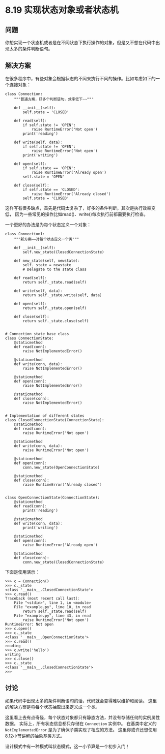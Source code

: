 

# 8.19 实现状态对象或者状态机

## 问题

你想实现一个状态机或者是在不同状态下执行操作的对象，但是又不想在代码中出现太多的条件判断语句。

## 解决方案

在很多程序中，有些对象会根据状态的不同来执行不同的操作。比如考虑如下的一个连接对象：

    
    
    class Connection:
        """普通方案，好多个判断语句，效率低下~~"""
    
        def __init__(self):
            self.state = 'CLOSED'
    
        def read(self):
            if self.state != 'OPEN':
                raise RuntimeError('Not open')
            print('reading')
    
        def write(self, data):
            if self.state != 'OPEN':
                raise RuntimeError('Not open')
            print('writing')
    
        def open(self):
            if self.state == 'OPEN':
                raise RuntimeError('Already open')
            self.state = 'OPEN'
    
        def close(self):
            if self.state == 'CLOSED':
                raise RuntimeError('Already closed')
            self.state = 'CLOSED'
    

这样写有很多缺点，首先是代码太复杂了，好多的条件判断。其次是执行效率变低， 因为一些常见的操作比如read()、write()每次执行前都需要执行检查。

一个更好的办法是为每个状态定义一个对象：

    
    
    class Connection1:
        """新方案——对每个状态定义一个类"""
    
        def __init__(self):
            self.new_state(ClosedConnectionState)
    
        def new_state(self, newstate):
            self._state = newstate
            # Delegate to the state class
    
        def read(self):
            return self._state.read(self)
    
        def write(self, data):
            return self._state.write(self, data)
    
        def open(self):
            return self._state.open(self)
    
        def close(self):
            return self._state.close(self)
    
    
    # Connection state base class
    class ConnectionState:
        @staticmethod
        def read(conn):
            raise NotImplementedError()
    
        @staticmethod
        def write(conn, data):
            raise NotImplementedError()
    
        @staticmethod
        def open(conn):
            raise NotImplementedError()
    
        @staticmethod
        def close(conn):
            raise NotImplementedError()
    
    
    # Implementation of different states
    class ClosedConnectionState(ConnectionState):
        @staticmethod
        def read(conn):
            raise RuntimeError('Not open')
    
        @staticmethod
        def write(conn, data):
            raise RuntimeError('Not open')
    
        @staticmethod
        def open(conn):
            conn.new_state(OpenConnectionState)
    
        @staticmethod
        def close(conn):
            raise RuntimeError('Already closed')
    
    
    class OpenConnectionState(ConnectionState):
        @staticmethod
        def read(conn):
            print('reading')
    
        @staticmethod
        def write(conn, data):
            print('writing')
    
        @staticmethod
        def open(conn):
            raise RuntimeError('Already open')
    
        @staticmethod
        def close(conn):
            conn.new_state(ClosedConnectionState)
    

下面是使用演示：

    
    
    >>> c = Connection()
    >>> c._state
    <class '__main__.ClosedConnectionState'>
    >>> c.read()
    Traceback (most recent call last):
        File "<stdin>", line 1, in <module>
        File "example.py", line 10, in read
            return self._state.read(self)
        File "example.py", line 43, in read
            raise RuntimeError('Not open')
    RuntimeError: Not open
    >>> c.open()
    >>> c._state
    <class '__main__.OpenConnectionState'>
    >>> c.read()
    reading
    >>> c.write('hello')
    writing
    >>> c.close()
    >>> c._state
    <class '__main__.ClosedConnectionState'>
    >>>
    

## 讨论

如果代码中出现太多的条件判断语句的话，代码就会变得难以维护和阅读。 这里的解决方案是将每个状态抽取出来定义成一个类。

这里看上去有点奇怪，每个状态对象都只有静态方法，并没有存储任何的实例属性数据。 实际上，所有状态信息都只存储在 `Connection` 实例中。
在基类中定义的 `NotImplementedError` 是为了确保子类实现了相应的方法。 这里你或许还想使用8.12小节讲解的抽象基类方式。

设计模式中有一种模式叫状态模式，这一小节算是一个初步入门！

